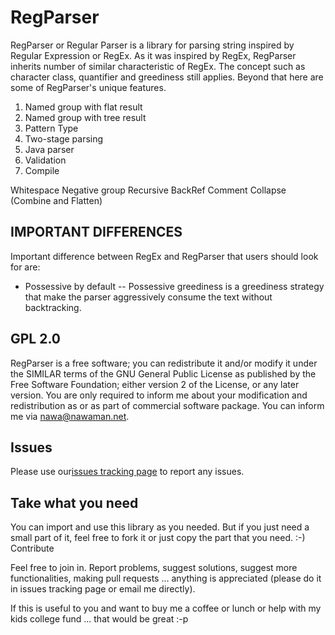 # RegParser

RegParser or Regular Parser is a library for parsing string inspired by Regular Expression or RegEx.
As it was inspired by RegEx, RegParser inherits number of similar characteristic of RegEx.
The concept such as character class, quantifier and greediness still applies.
Beyond that here are some of RegParser's unique features.

1. Named group with flat result
2. Named group with tree result
3. Pattern Type
4. Two-stage parsing
5. Java parser
5. Validation
6. Compile

Whitespace
Negative group
Recursive
BackRef
Comment
Collapse (Combine and Flatten)

## IMPORTANT DIFFERENCES

Important difference between RegEx and RegParser that users should look for are:

- Possessive by default -- Possessive greediness is a greediness strategy that make the parser aggressively consume the 
    text without backtracking.

## GPL 2.0

RegParser is a free software; you can redistribute it and/or modify it under the SIMILAR terms of the GNU General Public
License as published by the Free Software Foundation; either version 2 of the License, or any later version. You are 
only required to inform me about your modification and redistribution as or as part of commercial software package. You
can inform me via nawa@nawaman.net.

## Issues

Please use our[issues tracking page](https://github.com/NawaMan/RegParser/issues) to report any issues.

## Take what you need

You can import and use this library as you needed. But if you just need a small part of it, feel free to fork it or just copy the part that you need. :-)
Contribute

Feel free to join in. Report problems, suggest solutions, suggest more functionalities, making pull requests ... anything is appreciated (please do it in issues tracking page or email me directly).

If this is useful to you and want to buy me a coffee or lunch or help with my kids college fund ... that would be great :-p